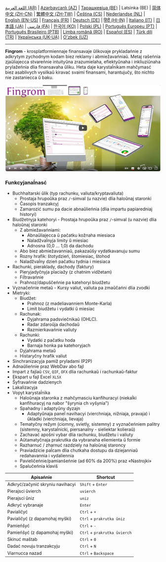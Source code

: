 [اللغة العربية (AR)](./about_ar.md) |
[Azərbaycanlı (AZ)](./about_az.md) |
[Тарашкевіца (BE)](./about_be.md) |
Latsinka (BE) |
[简体中文 (ZH-CN)](./about_zh.md) |
[繁體中文 (ZH-TW)](./about_zh_TW.md) |
[Čeština (CS)](./about_cs.md) |
[Nederlandse (NL)](./about_nl.md) |
[English (EN-US)](./about_en.md) |
[Français (FR)](./about_fr.md) |
[Deutsch (DE)](./about_de.md) |
[हिंदी (HI-IN)](./about_hi.md) |
[Italiano (IT)](./about_it.md) |
[日本語 (JA)](./about_ja.md) |
[فارسی (FA)](./about_fa.md) |
[한국어 (KO)](./about_ko.md) |
[Polski (PL)](./about_pl.md) |
[Português Europeu (PT)](./about_pt.md) |
[Português Brasileiro (PTB)](./about_pt_BR.md) |
[Limba română (RO)](./about_ro.md) |
[Español (ES)](./about_es.md) |
[Türk dili (TR)](./about_tr.md) |
[Українська (UK-UA)](./about_uk.md) |
[O'zbek (UZ)](./about_uz.md)

---

**Fingrom** - krosplatformiennaje finansavaje ŭlikovaje prykladańnie z adkrytym zychodnym kodam biez reklamy i abmiežavańniaŭ.
Metaj rašeńnia zjaŭliajecca stvareńnie intuityŭna zrazumielaha, efiektyŭnaha i inkliuziŭnaha prylažeńnia dlia finansavaha
ŭliku. Heta daje karystaĺnikam mahčymasć biez asablivych vysilkaŭ kiravać svaimi finansami, harantujučy, što nichto nie
zastaniecca ŭ baku.

[![Hliadzieć videa](../images/presentation_en.png)](https://youtu.be/sNTbpILLsOw)

### Funkcyjanaĺnasć
- Buchhaltarski ŭlik (typ rachunku, valiuta/kryptavaliuta)
  - Prostaja hrupoŭka praz `/`-simval (u nazvie) dlia haloŭnaj staronki
  - Časopis tranzakcyj
  - Zamarozić sumu pa dacie abnaŭlieńnia (dlia impartu papiaredniaj historyi)
- Biudžetnyja katehoryi - Prostaja hrupoŭka praz `/`-simval (u nazvie) dlia haloŭnaj staronki
  - Z abmiežavańniami:
    - Abnaŭliajecca ŭ pačatku kožnaha miesiaca
    - Naladžvaĺnyja limity ŭ miesiac
    - Adnosna (0,0 ... 1,0) da dachodu
  - Abo biez abmiežavanniaŭ, pakazaŭšy vydatkavanuju sumu
  - Rozny hrafik: štotydzień, štomiesiac, štohod
  - Naladžvaĺny dzień pačatku tydnia i miesiaca
- Rachunki, pieraklady, dachody (faktury)
  - Pieryjadyčnyja placiažy (z chatnim vidžetam)
  - Fiĺtravańnie
  - Prahnoz/dapuščeńnie pa katehoryi biudžetu
- Vyznačeńnie metaŭ - Kursy valiut, valiuta pa zmaŭčańni dlia zvodki
- Mietryki:
  - Biudžet:
    - Prahnoz (z madeliavanniem Monte-Karla)
    - Limit biudžetu i vydatki ŭ miesiac
  - Rachunak:
    - Dyjahrama padsviečnikaŭ (OHLC).
    - Radar zdaroŭja dachodaŭ
    - Razmierkavańnie valiuty
  - Rachunki:
    - Vydatki z pačatku hoda
    - Barnaja honka pa katehoryjach
  - Dyjahrama metaŭ
  - Histaryčny hrafik valiut
- Sinchranizacyja pamiž pryladami (P2P)
- Adnaŭlieńnie praz WebDav abo fajl
- Impart z fajlaŭ `CSV`, `QIF`, `OFX` dlia rachunkaŭ i rachunkaŭ-faktur
- Ekspart u fajl Excel `XLSX`
- Šyfravańnie dadzienych
- Lakalizacyja
- Vopyt karystaĺnika
  - Haloŭnaja staronka z mahčymasciu kanfihuracyi (niekaĺki kanfihuracyj na nabor "šyrynia ch vyšynia")
  - Spahadny i adaptyŭny dyzajn
    - Adaptyŭnaja paneĺ navihacyi (vierchniaja, nižniaja, pravaja) i ŭkladki (vierchniaja, lievaja)
  - Tematyčny režym (ciomny, svietly, sistemny) z vyznačeńniem palitry (sistemny, karystaĺnicki, piersanaĺny - sieliektar kolieraŭ)
  - Zachavać apošni vybar dlia rachunku, biudžetu i valiuty
  - Aŭtamatyčnaja prakrutka da vybranaha eliemienta ŭ formie
  - Razharnuć / zharnuć razdziely na haloŭnaj staroncy
  - Praviadzicie paĺcam dlia chutkaha dostupu da dziejanniaŭ redahavannia i vydaliennia
  - Pavieličeńnie/pamianšeńnie (ad 60% da 200%) praz «Nastrojki»
  - Spalučeńnia klaviš

| Apisańnie                           | Shortcut                       |
| ----------------------------------- | ------------------------------ |
| Adkryć/začynić skryniu navihacyi    | `Shift` + `Enter`              |
| Pierajsci ŭvierch                   | `uvierch`                      |
| Pierajsci ŭniz                      | `uniz`                         |
| Adkryć vybranaje                    | `Enter`                        |
| Pavialičyć                          | `Ctrl` + `+`                   |
| Pavialičyć (z dapamohaj myški)      | `Ctrl` + `prakrutka ŭniz`      |
| Pamieńšyć                           | `Ctrl` + `-`                   |
| Pamieńšyć (z dapamohaj myški)       | `Ctrl` + `prakrutka ŭvierch`   |
| Skinuć maštab                       | `Ctrl` + `0`                   |
| Dadać novuju tranzakcyju            | `Ctrl` + `N`                   |
| Viarnucca nazad                     | `Ctrl` + `Backspace`           |
<!--
| Redahavać vybrany eliemient         | `Ctrl` + `E`                   |
| Vydalić vybrany eliemient           | `Ctrl` + `D`                   |
-->
